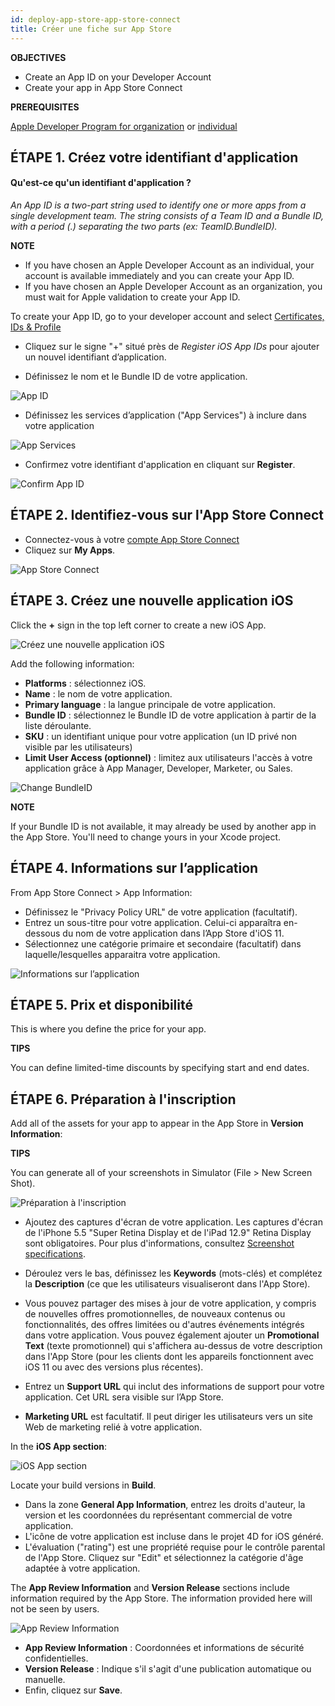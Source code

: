 ```yaml
---
id: deploy-app-store-app-store-connect
title: Créer une fiche sur App Store
---
```


<div class = "objectives"> 

**OBJECTIVES**

* Create an App ID on your Developer Account
* Create your app in App Store Connect</div> <div class = "prerequisites"> 

**PREREQUISITES**

[Apple Developer Program for organization](register-apple-developer-program-organization.html) or [individual](register-apple-developer-program-individual.html)</div> 

## ÉTAPE 1. Créez votre identifiant d'application

#### Qu'est-ce qu'un identifiant d'application ?

*An App ID is a two-part string used to identify one or more apps from a single development team. The string consists of a Team ID and a Bundle ID, with a period (.) separating the two parts (ex: TeamID.BundleID).*<div class = "tips"> 

**NOTE**

* If you have chosen an Apple Developer Account as an individual, your account is available immediately and you can create your App ID.
* If you have chosen an Apple Developer Account as an organization, you must wait for Apple validation to create your App ID.</div> 

To create your App ID, go to your developer account and select [Certificates, IDs & Profile](https://developer.apple.com/account/ios/identifier/bundle)

* Cliquez sur le signe "+" situé près de *Register iOS App IDs* pour ajouter un nouvel identifiant d’application.

* Définissez le nom et le Bundle ID de votre application.

![App ID](assets/en/deploy-app-store/Developer-account-App-ID.png)

* Définissez les services d’application ("App Services") à inclure dans votre application

![App Services](assets/en/deploy-app-store/App-Services-to-include.png)

* Confirmez votre identifiant d'application en cliquant sur **Register**.

![Confirm App ID](assets/en/deploy-app-store/Confirm-App-ID.png)

## ÉTAPE 2. Identifiez-vous sur l'App Store Connect

* Connectez-vous à votre [compte App Store Connect](https://appstoreconnect.apple.com)
* Cliquez sur **My Apps**.

![App Store Connect](assets/en/deploy-app-store/App-Store-Connect-home-page.png)

## ÉTAPE 3. Créez une nouvelle application iOS

Click the **+** sign in the top left corner to create a new iOS App.

![Créez une nouvelle application iOS](assets/en/deploy-app-store/Create-new-iOS-App.png)

Add the following information:

* **Platforms** : sélectionnez iOS.
* **Name** : le nom de votre application.
* **Primary language** : la langue principale de votre application.
* **Bundle ID** : sélectionnez le Bundle ID de votre application à partir de la liste déroulante.
* **SKU** : un identifiant unique pour votre application (un ID privé non visible par les utilisateurs)
* **Limit User Access (optionnel)** : limitez aux utilisateurs l'accès à votre application grâce à App Manager, Developer, Marketer, ou Sales.

![Change BundleID](assets/en/deploy-app-store/Change-BundleID-Xcode-Project.png)<div class = "tips"> 

**NOTE**

If your Bundle ID is not available, it may already be used by another app in the App Store. You'll need to change yours in your Xcode project.</div> 

## ÉTAPE 4. Informations sur l’application

From App Store Connect > App Information:

* Définissez le "Privacy Policy URL" de votre application (facultatif).
* Entrez un sous-titre pour votre application. Celui-ci apparaîtra en-dessous du nom de votre application dans l’App Store d'iOS 11.
* Sélectionnez une catégorie primaire et secondaire (facultatif) dans laquelle/lesquelles apparaitra votre application.

![Informations sur l’application](assets/en/deploy-app-store/App-Store-Connect-app-information.png)

## ÉTAPE 5. Prix et disponibilité

This is where you define the price for your app.<div class = "tips"> 

**TIPS**

You can define limited-time discounts by specifying start and end dates.</div> 

## ÉTAPE 6. Préparation à l'inscription

Add all of the assets for your app to appear in the App Store in **Version Information**:<div class = "tips"> 

**TIPS**

You can generate all of your screenshots in Simulator (File > New Screen Shot).</div> 

![Préparation à l'inscription](assets/en/deploy-app-store/Prepare-for-submission-screenshot-description.png)

* Ajoutez des captures d'écran de votre application. Les captures d'écran de l'iPhone 5.5 "Super Retina Display et de l'iPad 12.9" Retina Display sont obligatoires. Pour plus d'informations, consultez [Screenshot specifications](https://help.apple.com/app-store-connect/#/devd274dd925).

* Déroulez vers le bas, définissez les **Keywords** (mots-clés) et complétez la **Description** (ce que les utilisateurs visualiseront dans l'App Store).

* Vous pouvez partager des mises à jour de votre application, y compris de nouvelles offres promotionnelles, de nouveaux contenus ou fonctionnalités, des offres limitées ou d'autres événements intégrés dans votre application. Vous pouvez également ajouter un **Promotional Text** (texte promotionnel) qui s'affichera au-dessus de votre description dans l'App Store (pour les clients dont les appareils fonctionnent avec iOS 11 ou avec des versions plus récentes).
* Entrez un **Support URL** qui inclut des informations de support pour votre application. Cet URL sera visible sur l’App Store.
* **Marketing URL** est facultatif. Il peut diriger les utilisateurs vers un site Web de marketing relié à votre application. 

In the **iOS App section**:

![iOS App section](assets/en/deploy-app-store/Prepare-for-submission-build-icon.png)

Locate your build versions in **Build**.

* Dans la zone **General App Information**, entrez les droits d'auteur, la version et les coordonnées du représentant commercial de votre application.
* L'icône de votre application est incluse dans le projet 4D for iOS généré.
* L'évaluation ("rating") est une propriété requise pour le contrôle parental de l'App Store. Cliquez sur "Edit" et sélectionnez la catégorie d'âge adaptée à votre application.

The **App Review Information** and **Version Release** sections include information required by the App Store. The information provided here will not be seen by users.

![App Review Information](assets/en/deploy-app-store/Prepare-for-submission-review-information.png)

* **App Review Information** : Coordonnées et informations de sécurité confidentielles. 
* **Version Release** : Indique s'il s'agit d'une publication automatique ou manuelle.
* Enfin, cliquez sur **Save**.